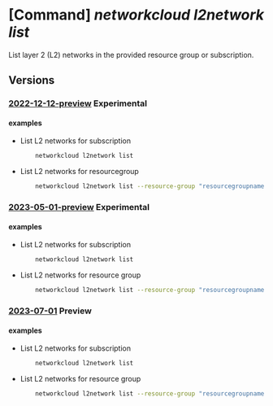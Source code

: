 # [Command] _networkcloud l2network list_

List layer 2 (L2) networks in the provided resource group or subscription.

## Versions

### [2022-12-12-preview](/Resources/mgmt-plane/L3N1YnNjcmlwdGlvbnMve30vcHJvdmlkZXJzL21pY3Jvc29mdC5uZXR3b3JrY2xvdWQvbDJuZXR3b3Jrcw==/2022-12-12-preview.xml) **Experimental**

<!-- mgmt-plane /subscriptions/{}/providers/microsoft.networkcloud/l2networks 2022-12-12-preview -->
<!-- mgmt-plane /subscriptions/{}/resourcegroups/{}/providers/microsoft.networkcloud/l2networks 2022-12-12-preview -->

#### examples

- List L2 networks for subscription
    ```bash
        networkcloud l2network list
    ```

- List L2 networks for resourcegroup
    ```bash
        networkcloud l2network list --resource-group "resourcegroupname"
    ```

### [2023-05-01-preview](/Resources/mgmt-plane/L3N1YnNjcmlwdGlvbnMve30vcHJvdmlkZXJzL21pY3Jvc29mdC5uZXR3b3JrY2xvdWQvbDJuZXR3b3Jrcw==/2023-05-01-preview.xml) **Experimental**

<!-- mgmt-plane /subscriptions/{}/providers/microsoft.networkcloud/l2networks 2023-05-01-preview -->
<!-- mgmt-plane /subscriptions/{}/resourcegroups/{}/providers/microsoft.networkcloud/l2networks 2023-05-01-preview -->

#### examples

- List L2 networks for subscription
    ```bash
        networkcloud l2network list
    ```

- List L2 networks for resource group
    ```bash
        networkcloud l2network list --resource-group "resourcegroupname"
    ```

### [2023-07-01](/Resources/mgmt-plane/L3N1YnNjcmlwdGlvbnMve30vcHJvdmlkZXJzL21pY3Jvc29mdC5uZXR3b3JrY2xvdWQvbDJuZXR3b3Jrcw==/2023-07-01.xml) **Preview**

<!-- mgmt-plane /subscriptions/{}/providers/microsoft.networkcloud/l2networks 2023-07-01 -->
<!-- mgmt-plane /subscriptions/{}/resourcegroups/{}/providers/microsoft.networkcloud/l2networks 2023-07-01 -->

#### examples

- List L2 networks for subscription
    ```bash
        networkcloud l2network list
    ```

- List L2 networks for resource group
    ```bash
        networkcloud l2network list --resource-group "resourcegroupname"
    ```
